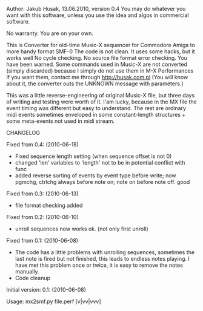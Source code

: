  Author: Jakub Husak, 13.06.2010, version 0.4
 You may do whatever you want with this software, unless you use the idea and algos in commercial software.
 
 No warranty. You are on your own.

 This is Converter for old-time Music-X sequencer for Commodore Amiga
 to more handy format SMF-0
 The code is not clean. It uses some hacks, but it works well
 No cycle checking. No source file format error checking. You have been warned.
 Some commands used in Music-X are not converted (simply discarded)
 because I simply do not use them in M-X Performances
 If you want them, contact me through http://husak.com.pl
 (You will know about it, the converter outs the UNKNOWN message with parameters.)

 This was a little reverse-engineering of original Music-X file, but three days of
 writing and testing were worth of it.
 I'am lucky, because in the MX file the event timing was different but easy to understand.
 The rest are ordinary midi events sometimes enveloped in some constant-length structures +
 some meta-events not used in midi stream.

 CHANGELOG

 Fixed from 0.4: (2010-06-18)
 - Fixed sequence length setting (when sequence offset is not 0)
 - changed 'len' variables to 'length' not to be in potential conflict with func
 - added reverse sorting of events by event type before write;
   now pgmchg, ctrlchg always before note on; note on before note off. good
 
 Fixed from 0.3: (2010-06-13)
 - file format checking added
 
 Fixed from 0.2: (2010-06-10)
 - unroll sequences now works ok. (not only first unroll)
 
 Fixed from 0.1: (2010-06-08)
 - The code has a little problems with unrolling sequences, sometimes the last note is fired
 but not finished, this leads to endless notes playing. I have met this problem once or twice,
 it is easy to remove the notes manually.
 - Code cleanup

 Initial version: 0.1: (2010-06-08)

 Usage: mx2smf.py file.perf [v|vv|vvv]


